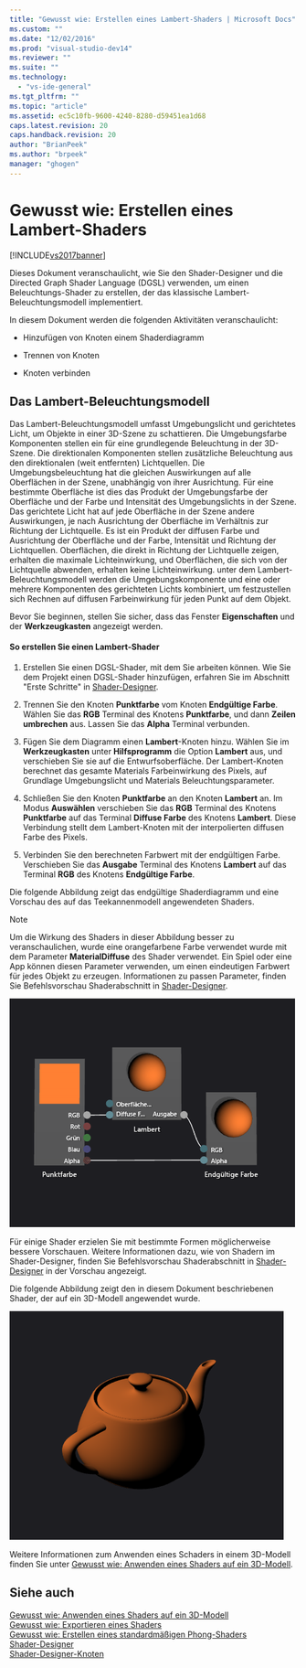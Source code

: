 ```yaml
---
title: "Gewusst wie: Erstellen eines Lambert-Shaders | Microsoft Docs"
ms.custom: ""
ms.date: "12/02/2016"
ms.prod: "visual-studio-dev14"
ms.reviewer: ""
ms.suite: ""
ms.technology: 
  - "vs-ide-general"
ms.tgt_pltfrm: ""
ms.topic: "article"
ms.assetid: ec5c10fb-9600-4240-8280-d59451ea1d68
caps.latest.revision: 20
caps.handback.revision: 20
author: "BrianPeek"
ms.author: "brpeek"
manager: "ghogen"
---
```

# Gewusst wie: Erstellen eines Lambert-Shaders
[!INCLUDE[vs2017banner](../code-quality/includes/vs2017banner.md)]

Dieses Dokument veranschaulicht, wie Sie den Shader\-Designer und die Directed Graph Shader Language \(DGSL\) verwenden, um einen Beleuchtungs\-Shader zu erstellen, der das klassische Lambert\-Beleuchtungsmodell implementiert.  
  
 In diesem Dokument werden die folgenden Aktivitäten veranschaulicht:  
  
-   Hinzufügen von Knoten einem Shaderdiagramm  
  
-   Trennen von Knoten  
  
-   Knoten verbinden  
  
## Das Lambert\-Beleuchtungsmodell  
 Das Lambert\-Beleuchtungsmodell umfasst Umgebungslicht und gerichtetes Licht, um Objekte in einer 3D\-Szene zu schattieren.  Die Umgebungsfarbe Komponenten stellen ein für eine grundlegende Beleuchtung in der 3D\-Szene.  Die direktionalen Komponenten stellen zusätzliche Beleuchtung aus den direktionalen \(weit entfernten\) Lichtquellen.  Die Umgebungsbeleuchtung hat die gleichen Auswirkungen auf alle Oberflächen in der Szene, unabhängig von ihrer Ausrichtung.  Für eine bestimmte Oberfläche ist dies das Produkt der Umgebungsfarbe der Oberfläche und der Farbe und Intensität des Umgebungslichts in der Szene.  Das gerichtete Licht hat auf jede Oberfläche in der Szene andere Auswirkungen, je nach Ausrichtung der Oberfläche im Verhältnis zur Richtung der Lichtquelle.  Es ist ein Produkt der diffusen Farbe und Ausrichtung der Oberfläche und der Farbe, Intensität und Richtung der Lichtquellen.  Oberflächen, die direkt in Richtung der Lichtquelle zeigen, erhalten die maximale Lichteinwirkung, und Oberflächen, die sich von der Lichtquelle abwenden, erhalten keine Lichteinwirkung.  unter dem Lambert\-Beleuchtungsmodell werden die Umgebungskomponente und eine oder mehrere Komponenten des gerichteten Lichts kombiniert, um festzustellen sich Rechnen auf diffusen Farbeinwirkung für jeden Punkt auf dem Objekt.  
  
 Bevor Sie beginnen, stellen Sie sicher, dass das Fenster **Eigenschaften** und der **Werkzeugkasten** angezeigt werden.  
  
#### So erstellen Sie einen Lambert\-Shader  
  
1.  Erstellen Sie einen DGSL\-Shader, mit dem Sie arbeiten können.  Wie Sie dem Projekt einen DGSL\-Shader hinzufügen, erfahren Sie im Abschnitt "Erste Schritte" in [Shader\-Designer](../designers/shader-designer.md).  
  
2.  Trennen Sie den Knoten **Punktfarbe** vom Knoten **Endgültige Farbe**.  Wählen Sie das **RGB** Terminal des Knotens **Punktfarbe**, und dann **Zeilen umbrechen** aus.  Lassen Sie das **Alpha** Terminal verbunden.  
  
3.  Fügen Sie dem Diagramm einen **Lambert**\-Knoten hinzu.  Wählen Sie im **Werkzeugkasten** unter **Hilfsprogramm** die Option **Lambert** aus, und verschieben Sie sie auf die Entwurfsoberfläche.  Der Lambert\-Knoten berechnet das gesamte Materials Farbeinwirkung des Pixels, auf Grundlage Umgebungslicht und Materials Beleuchtungsparameter.  
  
4.  Schließen Sie den Knoten **Punktfarbe** an den Knoten **Lambert** an.  Im Modus **Auswählen** verschieben Sie das **RGB** Terminal des Knotens **Punktfarbe** auf das Terminal **Diffuse Farbe** des Knotens **Lambert**.  Diese Verbindung stellt dem Lambert\-Knoten mit der interpolierten diffusen Farbe des Pixels.  
  
5.  Verbinden Sie den berechneten Farbwert mit der endgültigen Farbe.  Verschieben Sie das **Ausgabe** Terminal des Knotens **Lambert** auf das Terminal **RGB** des Knotens **Endgültige Farbe**.  
  
 Die folgende Abbildung zeigt das endgültige Shaderdiagramm und eine Vorschau des auf das Teekannenmodell angewendeten Shaders.  
  
> [!NOTE]
>  Um die Wirkung des Shaders in dieser Abbildung besser zu veranschaulichen, wurde eine orangefarbene Farbe verwendet wurde mit dem Parameter **MaterialDiffuse** des Shader verwendet.  Ein Spiel oder eine App können diesen Parameter verwenden, um einen eindeutigen Farbwert für jedes Objekt zu erzeugen.  Informationen zu passen Parameter, finden Sie Befehlsvorschau Shaderabschnitt in [Shader\-Designer](../designers/shader-designer.md).  
  
 ![Shader&#45;Diagramm und eine Vorschau seiner Effekte](../designers/media/digit-lambert-effect-graph.png "Digit\-Lambert\-Effect\-Graph")  
  
 Für einige Shader erzielen Sie mit bestimmte Formen möglicherweise bessere Vorschauen.  Weitere Informationen dazu, wie von Shadern im Shader\-Designer, finden Sie Befehlsvorschau Shaderabschnitt in [Shader\-Designer](../designers/shader-designer.md) in der Vorschau angezeigt.  
  
 Die folgende Abbildung zeigt den in diesem Dokument beschriebenen Shader, der auf ein 3D\-Modell angewendet wurde.  
  
 ![Lambert&#45;Beleuchtung in einem Modell](../designers/media/digit-lambert-effect-result.png "Digit\-Lambert\-Effect\-Result")  
  
 Weitere Informationen zum Anwenden eines Schaders in einem 3D\-Modell finden Sie unter [Gewusst wie: Anwenden eines Shaders auf ein 3D\-Modell](../designers/how-to-apply-a-shader-to-a-3-d-model.md).  
  
## Siehe auch  
 [Gewusst wie: Anwenden eines Shaders auf ein 3D\-Modell](../designers/how-to-apply-a-shader-to-a-3-d-model.md)   
 [Gewusst wie: Exportieren eines Shaders](../designers/how-to-export-a-shader.md)   
 [Gewusst wie: Erstellen eines standardmäßigen Phong\-Shaders](../designers/how-to-create-a-basic-phong-shader.md)   
 [Shader\-Designer](../designers/shader-designer.md)   
 [Shader\-Designer\-Knoten](../designers/shader-designer-nodes.md)